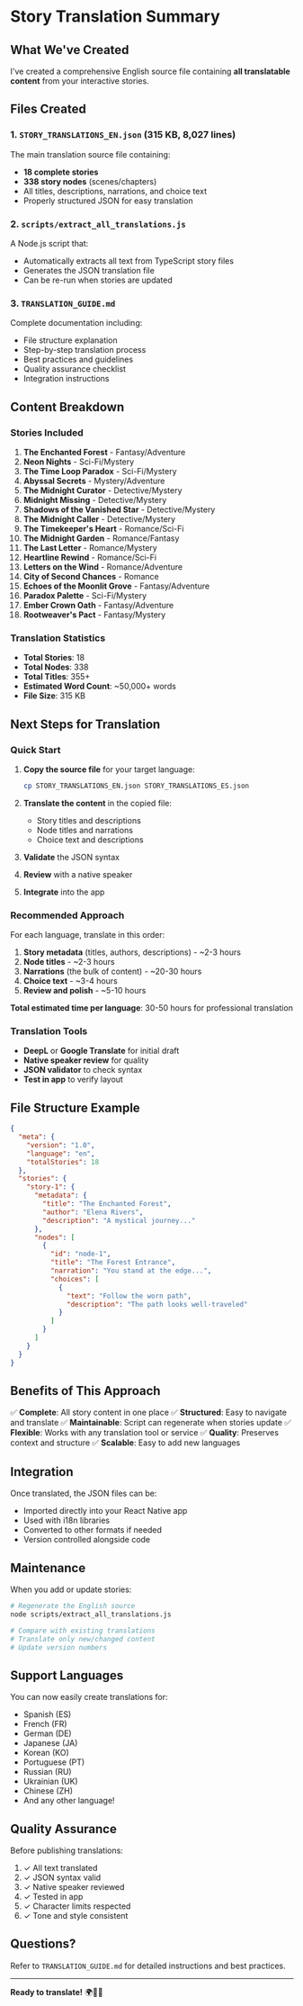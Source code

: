 # Story Translation Summary

## What We've Created

I've created a comprehensive English source file containing **all translatable content** from your interactive stories.

## Files Created

### 1. `STORY_TRANSLATIONS_EN.json` (315 KB, 8,027 lines)

The main translation source file containing:

- **18 complete stories**
- **338 story nodes** (scenes/chapters)
- All titles, descriptions, narrations, and choice text
- Properly structured JSON for easy translation

### 2. `scripts/extract_all_translations.js`

A Node.js script that:

- Automatically extracts all text from TypeScript story files
- Generates the JSON translation file
- Can be re-run when stories are updated

### 3. `TRANSLATION_GUIDE.md`

Complete documentation including:

- File structure explanation
- Step-by-step translation process
- Best practices and guidelines
- Quality assurance checklist
- Integration instructions

## Content Breakdown

### Stories Included

1. **The Enchanted Forest** - Fantasy/Adventure
2. **Neon Nights** - Sci-Fi/Mystery
3. **The Time Loop Paradox** - Sci-Fi/Mystery
4. **Abyssal Secrets** - Mystery/Adventure
5. **The Midnight Curator** - Detective/Mystery
6. **Midnight Missing** - Detective/Mystery
7. **Shadows of the Vanished Star** - Detective/Mystery
8. **The Midnight Caller** - Detective/Mystery
9. **The Timekeeper's Heart** - Romance/Sci-Fi
10. **The Midnight Garden** - Romance/Fantasy
11. **The Last Letter** - Romance/Mystery
12. **Heartline Rewind** - Romance/Sci-Fi
13. **Letters on the Wind** - Romance/Adventure
14. **City of Second Chances** - Romance
15. **Echoes of the Moonlit Grove** - Fantasy/Adventure
16. **Paradox Palette** - Sci-Fi/Mystery
17. **Ember Crown Oath** - Fantasy/Adventure
18. **Rootweaver's Pact** - Fantasy/Mystery

### Translation Statistics

- **Total Stories**: 18
- **Total Nodes**: 338
- **Total Titles**: 355+
- **Estimated Word Count**: ~50,000+ words
- **File Size**: 315 KB

## Next Steps for Translation

### Quick Start

1. **Copy the source file** for your target language:

   ```bash
   cp STORY_TRANSLATIONS_EN.json STORY_TRANSLATIONS_ES.json
   ```

2. **Translate the content** in the copied file:

   - Story titles and descriptions
   - Node titles and narrations
   - Choice text and descriptions

3. **Validate** the JSON syntax

4. **Review** with a native speaker

5. **Integrate** into the app

### Recommended Approach

For each language, translate in this order:

1. **Story metadata** (titles, authors, descriptions) - ~2-3 hours
2. **Node titles** - ~2-3 hours
3. **Narrations** (the bulk of content) - ~20-30 hours
4. **Choice text** - ~3-4 hours
5. **Review and polish** - ~5-10 hours

**Total estimated time per language**: 30-50 hours for professional translation

### Translation Tools

- **DeepL** or **Google Translate** for initial draft
- **Native speaker review** for quality
- **JSON validator** to check syntax
- **Test in app** to verify layout

## File Structure Example

```json
{
  "meta": {
    "version": "1.0",
    "language": "en",
    "totalStories": 18
  },
  "stories": {
    "story-1": {
      "metadata": {
        "title": "The Enchanted Forest",
        "author": "Elena Rivers",
        "description": "A mystical journey..."
      },
      "nodes": [
        {
          "id": "node-1",
          "title": "The Forest Entrance",
          "narration": "You stand at the edge...",
          "choices": [
            {
              "text": "Follow the worn path",
              "description": "The path looks well-traveled"
            }
          ]
        }
      ]
    }
  }
}
```

## Benefits of This Approach

✅ **Complete**: All story content in one place
✅ **Structured**: Easy to navigate and translate
✅ **Maintainable**: Script can regenerate when stories update
✅ **Flexible**: Works with any translation tool or service
✅ **Quality**: Preserves context and structure
✅ **Scalable**: Easy to add new languages

## Integration

Once translated, the JSON files can be:

- Imported directly into your React Native app
- Used with i18n libraries
- Converted to other formats if needed
- Version controlled alongside code

## Maintenance

When you add or update stories:

```bash
# Regenerate the English source
node scripts/extract_all_translations.js

# Compare with existing translations
# Translate only new/changed content
# Update version numbers
```

## Support Languages

You can now easily create translations for:

- Spanish (ES)
- French (FR)
- German (DE)
- Japanese (JA)
- Korean (KO)
- Portuguese (PT)
- Russian (RU)
- Ukrainian (UK)
- Chinese (ZH)
- And any other language!

## Quality Assurance

Before publishing translations:

1. ✓ All text translated
2. ✓ JSON syntax valid
3. ✓ Native speaker reviewed
4. ✓ Tested in app
5. ✓ Character limits respected
6. ✓ Tone and style consistent

## Questions?

Refer to `TRANSLATION_GUIDE.md` for detailed instructions and best practices.

---

**Ready to translate!** 🌍📖✨
